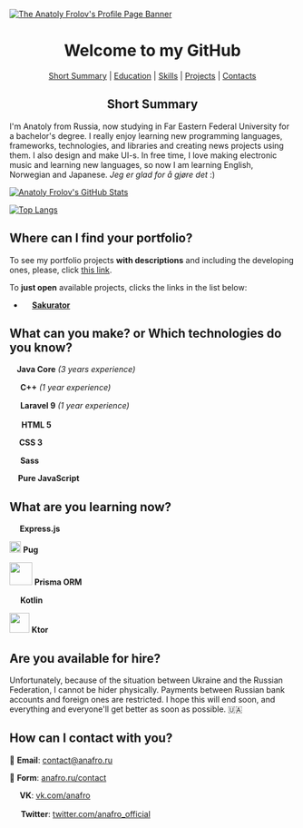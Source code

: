 [![The Anatoly Frolov's Profile Page Banner](https://github.com/anafro/anafro/blob/main/Banners/Profile.Banner.png?raw=true "Press the right mouse button and then press 'Copy the URL' to copy the URL to my GitHub page")](https://github.com/anafro)

<h1 align="center">Welcome to my GitHub</h1>

<p align="center">
    <a href="#short-summary">Short Summary</a> |
    <a href="https://github.com/anafro#short-summary/">Education</a> |
    <a href="https://github.com/anafro#short-summary/">Skills</a> |
    <a href="https://github.com/anafro#short-summary/">Projects</a> |
    <a href="https://github.com/anafro#short-summary/">Contacts</a>
</p>

<h2 align="center">Short Summary</h2>

I'm Anatoly from Russia, now studying in Far Eastern Federal University for a bachelor's degree. I really enjoy learning new programming languages, frameworks, technologies, and libraries and creating news projects using them. I also design and make UI-s. In free time, I love making electronic music and learning new languages, so now I am learning English, Norwegian and Japanese. *Jeg er glad for å gjøre det* :)

[![Anatoly Frolov's GitHub Stats](https://github-readme-stats.vercel.app/api?username=anafro&show_icons=true&theme=nord&hide_title=true)](https://github.com/anuraghazra/github-readme-stats)

[![Top Langs](https://github-readme-stats.vercel.app/api/top-langs/?username=anafro&langs_count=10&theme=nord)](https://github.com/anuraghazra/github-readme-stats)
 

## Where can I find your portfolio?
To see my portfolio projects **with descriptions** and including the developing ones, please, click [this link](https://github.com/anafro/anafro/blob/main/Pages/portfolio-project-list.md). 

To **just open** available projects, clicks the links in the list below:
* <img src="https://raw.githubusercontent.com/anafro/anafro/444a517756c328110c0ee10dbc06f39827463a64/Logos/Sakurator.svg" width="12" height="12"> [**Sakurator**](https://sakurator.anafro.ru/)

## What can you make? or Which technologies do you know?
<img src="https://upload.wikimedia.org/wikipedia/ru/3/39/Java_logo.svg" width="9"> **Java Core** *(3 years experience)*

<img src="https://upload.wikimedia.org/wikipedia/commons/1/18/ISO_C%2B%2B_Logo.svg" width="15"> **C++** *(1 year experience)*

<img src="https://upload.wikimedia.org/wikipedia/commons/9/9a/Laravel.svg" width="15"> **Laravel 9** *(1 year experience)*

<img src="https://upload.wikimedia.org/wikipedia/commons/6/61/HTML5_logo_and_wordmark.svg" width="17"> **HTML 5**

<img src="https://upload.wikimedia.org/wikipedia/commons/d/d5/CSS3_logo_and_wordmark.svg" width="13"> **CSS 3**

<img src="https://upload.wikimedia.org/wikipedia/commons/9/96/Sass_Logo_Color.svg" width="15"> **Sass**

<img src="https://upload.wikimedia.org/wikipedia/commons/9/99/Unofficial_JavaScript_logo_2.svg" width="11"> **Pure JavaScript**

## What are you learning now?
<img src="https://www.vectorlogo.zone/logos/expressjs/expressjs-icon.svg" width="14"> **Express.js**

[//]: # (<img src="https://upload.wikimedia.org/wikipedia/commons/2/27/PHP-logo.svg" width="20"> **Pure PHP**)

<img src="https://www.vectorlogo.zone/logos/pugjs/pugjs-icon.svg" width="20"> **Pug**

<img src="https://cdn.worldvectorlogo.com/logos/prisma-2.svg" width="40"> **Prisma ORM** 

<img src="https://upload.wikimedia.org/wikipedia/commons/0/06/Kotlin_Icon.svg" width="15"> **Kotlin**

<img src="https://repository-images.githubusercontent.com/40136600/f3f5fd00-c59e-11e9-8284-cb297d193133" width="35"> **Ktor**

## Are you available for hire?
Unfortunately, because of the situation between Ukraine and the Russian Federation, I cannot be hider physically. Payments between Russian bank accounts and foreign ones are restricted. I hope this will end soon, and everything and everyone'll get better as soon as possible. 🇺🇦

## How can I contact with you?
📧 **Email**: contact@anafro.ru

💌 **Form**: [anafro.ru/contact](anafro.ru/contact)

<img src="https://upload.wikimedia.org/wikipedia/commons/thumb/2/21/VK.com-logo.svg/288px-VK.com-logo.svg.png" width="14" height="14"> **VK**: [vk.com/anafro](vk.com/anafro)

<img src="https://upload.wikimedia.org/wikipedia/sco/9/9f/Twitter_bird_logo_2012.svg" width="16"> **Twitter**: [twitter.com/anafro_official](https://twitter.com/anafro_official)